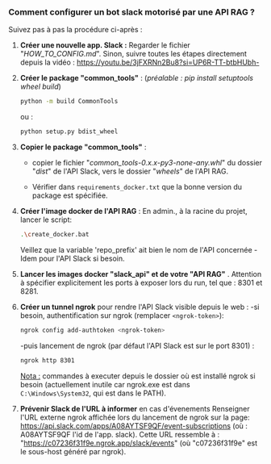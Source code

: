 ### Comment configurer un bot slack motorisé par une API RAG ?

Suivez pas à pas la procédure ci-après : 

1. **Créer une nouvelle app. Slack :**
   Regarder le fichier "*HOW_TO_CONFIG.md*". Sinon, suivre toutes les étapes directement depuis la vidéo : https://youtu.be/3jFXRNn2Bu8?si=UP6R-TT-btbHUbh-

2. **Créer le package "common_tools"** : (*préalable : pip install setuptools wheel build*)
   
   ```bash
   python -m build CommonTools
   ```
   
   ou :
   
   ```bash
   python setup.py bdist_wheel
   ```

3. **Copier le package "common_tools"** :
   
   - copier le fichier "*common_tools-0.x.x-py3-none-any.whl*" du dossier "*dist*" de l'API Slack, vers le dossier "*wheels*" de l'API RAG.
   
   - Vérifier dans `requirements_docker.txt` que la bonne version du package est spécifiée.

4. **Créer l'image docker de l'API RAG** :
   En admin., à la racine du projet, lancer le script:
   
   ```bash
   .\create_docker.bat
   ```
   
   Veillez que la variable 'repo_prefix' ait bien le nom de l'API concernée - Idem pour l'API Slack si besoin.

5. **Lancer les images docker "slack_api" et de votre "API RAG"** . Attention à spécifier explicitement les ports à exposer lors du run, tel que : 8301 et 8281.

6. **Créer un tunnel ngrok** pour rendre l'API Slack visible depuis le web : 
   -si besoin, authentification sur ngrok (remplacer `<ngrok-token>`): 
   
   ```bash
   ngrok config add-authtoken <ngrok-token>
   ```
   
   -puis lancement de ngrok (par défaut l'API Slack est sur le port 8301) :
   
   ```bash
   ngrok http 8301
   ```
   
   <u>Nota :</u> commandes à executer depuis le dossier où est installé ngrok si besoin (actuellement inutile car ngrok.exe est dans `C:\Windows\System32`, qui est dans le PATH).

7. **Prévenir Slack de l'URL à informer** en cas d'évenements
   Renseigner l'URL externe ngrok affichée lors du lancement de ngrok sur la page: https://api.slack.com/apps/A08AYTSF9QF/event-subscriptions (où : A08AYTSF9QF l'id de l'app. slack).
   Cette URL ressemble à : "https://c07236f31f9e.ngrok.app/slack/events" (où "c07236f31f9e" est le sous-host généré par ngrok).
